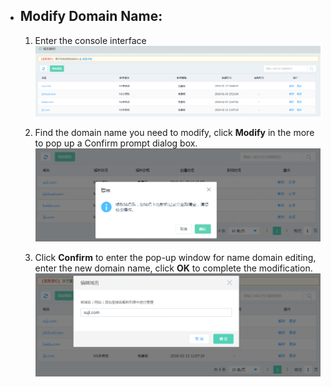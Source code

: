 - ## **Modify Domain Name:**

   

  1. Enter the console interface  
  ![img](https://github.com/jdcloudcom/cn/blob/edit/image/dns-img/modify-domain-name1.png)

  2. Find the domain name you need to modify, click **Modify** in the more to pop up a Confirm prompt dialog box.
  ![img](https://github.com/jdcloudcom/cn/blob/edit/image/dns-img/modify-domain-name2.png)

  3. Click **Confirm** to enter the pop-up window for name domain editing, enter the new domain name, click **OK** to complete the modification.
  ![img](https://github.com/jdcloudcom/cn/blob/edit/image/dns-img/modify-domain-name3.png)
